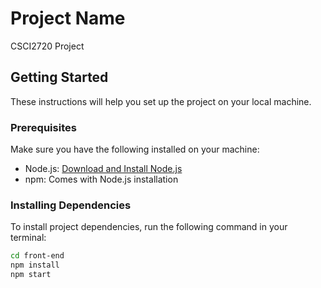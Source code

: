 # Project Name

CSCI2720 Project

## Getting Started

These instructions will help you set up the project on your local machine.

### Prerequisites

Make sure you have the following installed on your machine:

- Node.js: [Download and Install Node.js](https://nodejs.org/)
- npm: Comes with Node.js installation

### Installing Dependencies

To install project dependencies, run the following command in your terminal:

```bash
cd front-end
npm install
npm start
